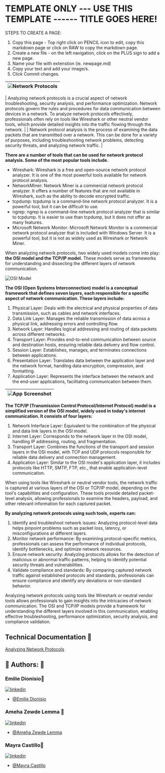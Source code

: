 
# TEMPLATE ONLY --- USE THIS TEMPLATE ------ TITLE GOES HERE!

STEPS TO CREATE A PAGE:
1. Copy this page - Top right click on PENCIL icon to edit, copy this markdown page or click on RAW to copy the markdown page.
2. Create a new file - on the left navigation, click on the PLUS sign to add a new page.
3. Name your file with extenstion (ie. newpage.md)
4. Copy your text and add your image/s. 
5. Click Commit changes.

|  ![Network Protocols](https://drive.google.com/uc?export=view&id=1_S2Odp1KjAF1I1aOu33tIsvmkIHZUmxz)  |
| ----------------------- |




| Analyzing network protocols is a crucial aspect of network troubleshooting, security analysis, and performance optimization. Network protocols govern the rules and procedures for data communication between devices in a network. To analyze network protocols effectively, professionals often rely on tools like Wireshark or other neutral vendor tools, which provide detailed insights into the traffic flowing through the network. |
| Network protocol analysis is the process of examining the data packets that are transmitted over a network. This can be done for a variety of purposes, including troubleshooting network problems, detecting security threats, and analyzing network traffic. |

**There are a number of tools that can be used for network protocol analysis. Some of the most popular tools include.**

- Wireshark: Wireshark is a free and open-source network protocol analyzer. It is one of the most powerful tools available for network protocol analysis.
- NetworkMiner: Network Miner is a commercial network protocol analyzer. It offers a number of features that are not available in Wireshark, such as the ability to decode encrypted traffic.
- tcpdump: tcpdump is a command-line network protocol analyzer. It is a powerful tool, but it can be difficult to use.
- ngrep: ngrep is a command-line network protocol analyzer that is similar to tcpdump. It is easier to use than tcpdump, but it does not offer as many features.
- Microsoft Network Monitor: Microsoft Network Monitor is a commercial network protocol analyzer that is included with Windows Server. It is a powerful tool, but it is not as widely used as Wireshark or Network Miner.

When analyzing network protocols, two widely used models come into play: **the OSI model and the TCP/IP model.** These models serve as frameworks for understanding and dissecting the different layers of network communication.




![OSI Model](https://drive.google.com/uc?export=view&id=1JfZIN75hzjLyZ4HIb0uwXdTCAa9xUdoP) 




**The OSI (Open Systems Interconnection) model is a conceptual framework that defines seven layers, each responsible for a specific aspect of network communication. These layers include:** 

1. Physical Layer: Deals with the electrical and physical properties of data transmission, such as cables and network interfaces.
2. Data Link Layer: Manages the reliable transmission of data across a physical link, addressing errors and controlling flow.
3. Network Layer: Handles logical addressing and routing of data packets across different networks.
4. Transport Layer: Provides end-to-end communication between source and destination hosts, ensuring reliable data delivery and flow control.
5. Session Layer: Establishes, manages, and terminates connections between applications.
6. Presentation Layer: Translates data between the application layer and the network format, handling data encryption, compression, and formatting.
7. Application Layer: Represents the interface between the network and the end-user applications, facilitating communication between them. 



| ![App Screenshot](https://drive.google.com/uc?export=view&id=1AN0_tMVUvTzAzP_injeJbkcG5y2myzy8) |
| ----------------------- |


**The TCP/IP (Transmission Control Protocol/Internet Protocol) model is a simplified version of the OSI model, widely used in today's internet communication. It consists of four layers:**

1. Network Interface Layer: Equivalent to the combination of the physical and data link layers in the OSI model.
2. Internet Layer: Corresponds to the network layer in the OSI model, handling IP addressing, routing, and fragmentation.
3. Transport Layer: Combines the functions of the transport and session layers in the OSI model, with TCP and UDP protocols responsible for reliable data delivery and connection management.
4. Application Layer: Similar to the OSI model's application layer, it includes protocols like HTTP, SMTP, FTP, etc., that enable application-level communication.

When using tools like Wireshark or neutral vendor tools, the network traffic is captured at various layers of the OSI or TCP/IP model, depending on the tool's capabilities and configuration. These tools provide detailed packet-level analysis, allowing professionals to examine the headers, payload, and other relevant information for each captured packet.


**By analyzing network protocols using such tools, experts can:**

1. Identify and troubleshoot network issues: Analyzing protocol-level data helps pinpoint problems such as packet loss, latency, or misconfigurations at different layers.
2. Monitor network performance: By examining protocol-specific metrics, professionals can assess the performance of individual protocols, identify bottlenecks, and optimize network resources.
3. Ensure network security: Analyzing protocols allows for the detection of malicious or abnormal traffic patterns, helping to identify potential security threats and vulnerabilities.
4. Validate compliance and standards: By comparing captured network traffic against established protocols and standards, professionals can ensure compliance and identify any deviations or non-standard behavior.

Analyzing network protocols using tools like Wireshark or neutral vendor tools allows professionals to gain insights into the intricacies of network communication. The OSI and TCP/IP models provide a framework for understanding the different layers involved in this communication, enabling effective troubleshooting, performance optimization, security analysis, and compliance validation.

## Technical Documentation 🤖

[Analyzing Network Protocols](https://docs.google.com/document/d/19xuaboWqPuh2xHv4bwEWp6eR3k2f7zS9hQ9Nw0aDXqE/edit?usp=share_link)


## 🔗 Authors: 👐

### Emilie Dionisio👩‍
[![linkedin](https://img.shields.io/badge/linkedin-0A66C2?style=for-the-badge&logo=linkedin&logoColor=white)](https://www.linkedin.com/in/emdionisio/)
- [@Emilie Dionisio](https://github.com/emiliedionisio)


### Ameha Zewde Lemma 👨
[![linkedin](https://img.shields.io/badge/linkedin-0A66C2?style=for-the-badge&logo=linkedin&logoColor=white)](https://www.linkedin.com/in/ameha-lemma/)
- [@Ameha Zewde Lemma](https://github.com/orgs/cybertrainingrange/people/ameha01)

### Mayra Castillo👩‍
[![linkedin](https://img.shields.io/badge/linkedin-0A66C2?style=for-the-badge&logo=linkedin&logoColor=white)](https://www.linkedin.com/in/mayra-castillo-barrios/)
- [@Mayra Castillo](https://github.com/mbarri0s)
